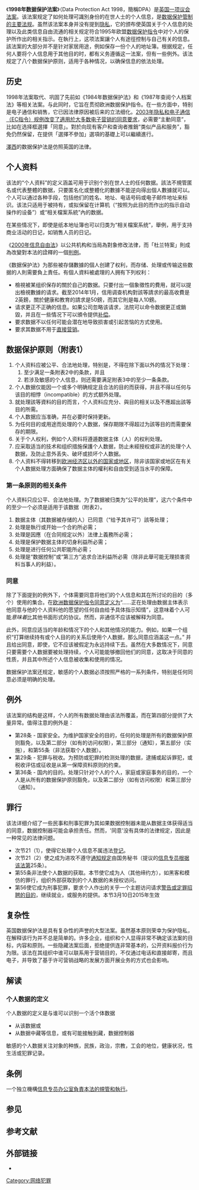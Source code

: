《**1998年数据保护法案**》（Data Protection Act 1998，簡稱DPA）是[英国一项](https://zh.wikipedia.org/wiki/英国 "wikilink")[议会法案](https://zh.wikipedia.org/wiki/议会法案 "wikilink")。该法案规定了如何处理可識別身份的在世人士的个人信息，是[数据保护管制的主要法规](https://zh.wikipedia.org/wiki/数据保护 "wikilink")。虽然该法案本身并没有提到[隐私](../Page/隐私权.md "wikilink")，它的颁布使英国关于个人信息的处理以及此类信息自由流通的相关规定符合1995年欧盟[数据保护指令](../Page/数据保护指令.md "wikilink")中对个人的保护所作出的相关指示。在執行上，这项法案讓个人有途徑控制与自己有关的信息。該法案的大部分并不是针对家居用途，例如保存一份个人的地址簿。根据规定，任何人要将个人信息用于其他目的时，都有义务遵循这一法案，但有一些例外。该法规定了八个数据保护原则，适用于各种情况，以确保信息的依法处理。

## 历史

1998年法案取代、巩固了先前如《1984年数据保护法》和《1987年查阅个人档案法》等相关法案。与此同时，它旨在贯彻欧洲数据保护指令。在一些方面中，特别是电子通信和销售，它已因法律原因被后来的立法细化。[2003年隐私和电子通信（EC指令）规例改变了適用於大多数电子营销的同意要求](https://zh.wikipedia.org/wiki/2003年隐私和电子通信（EC指令）规例 "wikilink")，必需要“主動同意”，比如在选择框選擇「同意」。對於向现有客户和查询者推銷“类似产品和服务”，豁免仍然保留，在提供「選擇不參加」選項的基礎上可以繼續進行。

[澤西](../Page/澤西.md "wikilink")的数据保护法是仿照英国的法律。

## 个人资料

该法的“个人资料”的定义涵盖可用于识别个別在世人士的任何数据。該法不規管匿名或代表整體的数据，只要匿名化或整體化的數據不能逆向得出個人數據就可以。个人可以通过各种手段，包括他们的姓名、地址、电话号码或电子邮件地址来标识。该法只适用于被持有，或拟保留在计算机（“按照为此目的而作出的指示自动操作的设备”）或“相关檔案系統”內的数据。

在某些情况下，即使是纸本地址簿也可以归类为“相关檔案系统”，舉例，用于支持商业活动的日记，如销售人员的日记。

《[2000年信息自由法](https://zh.wikipedia.org/wiki/2000年信息自由法 "wikilink")》以公共机构和当局為對象修改法律，而「杜兰特案」則成為改變對本法的詮釋的一個[判例](https://zh.wikipedia.org/wiki/判例 "wikilink")。

《数据保护法》为那些被存儲數據的個人创建了权利，而存储、处理或传输这些数据的人則需要負上責任。有個人資料被處理的人拥有下列权利：

  - 檢視被某组织保存的關於自己的数据。只要付出一個象徵性的費用，就可以提出檢視數據的请求。截至2014年1月，信用调查机构對該等請求的最高收費是2英鎊，關於健康和教育的請求是50鎊，而其它則是每人10鎊。
  - 请求更正不正确的信息。如果公司忽略该请求，法院可以命令数据更正或銷毀，并且在一些情况下可以頒令提供[补偿](https://zh.wikipedia.org/wiki/补偿 "wikilink")。
  - 要求数据不以任何可能会潜在地导致损害或引起苦恼的方式使用。
  - 要求其数据不用于[直接营销](https://zh.wikipedia.org/wiki/直效营销 "wikilink")。

## 数据保护原则（附表1）

1.  个人资料应被公平、合法地处理，特别是，不得在除下面以外的情况下处理：
    1.  至少满足一条附表2中的条款，并且
    2.  若涉及敏感的个人信息，则还需要满足附表3中的至少一条条款。
2.  个人数据仅能因一个或多个明确规定且合法的目的而获得，并且不得以任何与该目的相悖（incompatible）的方式额外处理。
3.  就处理該等資料的目的而言，个人资料应充分、與目的相关以及不應超出該等目的所需。
4.  个人数据应当准确，并在必要时保持更新。
5.  为任何目的或用途而处理的个人数据，保存期限不得超过为該等目的而需要保存的期限。
6.  关于个人权利，例如个人资料将遵遁数据主体（人）的权利处理。
7.  应采取适当的技术和组织措施保護个人数据，防止未經授权或非法的处理个人数据，及防止意外丢失、破坏或损坏个人数据。
8.  个人资料不得转移到[欧洲经济区以外的国家或地区](https://zh.wikipedia.org/wiki/欧洲经济区 "wikilink")，除非该国家或地区在有关个人数据处理方面确保了数据主体的權利和自由受到适当水平的保障。

### 第一条原则的相关条件

个人资料只应公平、合法地处理。为了数据被归类为“公平的处理”，这六个条件中的至少一个必须是适用于该数据（附表2）。

1.  数据主体（其数据被存储的人）已同意（“给予其许可”）該等处理；
2.  处理是執行或开始一个合約所必需；
3.  处理是因應（在合同规定以外）法律上義務所必需；
4.  处理是保护数据主体的切身利益所必需；
5.  处理是进行任何公共职能所必需；
6.  处理是“数据控制”或“第三方”追求合法利益所必需（除非此舉可能无理损害资料当事人的利益）。

### 同意

除了下面提到的例外下，个体需要同意将他们的个人信息和其在所讨论的目的（多个）使用的集合。在[欧洲数据保护指令同意定义为](https://zh.wikipedia.org/wiki/Data_Protection_Directive "wikilink")“......正在处理由数据主体表示他同意与他的个人资料他的愿望的任何自由给予具体指示知情”，这意味着个人可能*意味着*比其他书面形式的协议。然而，非通信不应该被解释为同意。

此外，同意应适当的年龄和情况下的个人和其他情况的能力。例如，如果一个组织“打算继续持有或个人目的的关系后使用个人数据，那么同意应涵盖这一点。” 并且给出同意，即使，它不应该被假定为永远持续下去。虽然在大多数情况下，同意只要需要个人数据要被处理持续，个人可能能够撤回他们的同意，这取决于同意的性质，并且其中所述个人信息被收集和使用的情况。

数据保护法案还规定，敏感的个人数据必须按照严格的一系列条件，特别是任何同意必须是明确的处理。

## 例外

该法案的结构是这样，个人的所有数据处理由该法所覆盖，而在第四部分提供了大量异常。值得注意的例外是：

  - 第28条 - 国家安全。为维护国家安全的目的，任何的处理是所有的数据保护原则豁免，以及第二部分（如有的访问权限），第三部分（通知），第五部分（实施），和第55条（非法获取个人数据）。
  - 第29条 - 犯罪与税收。为预防或犯罪的检测处理的数据，逮捕或起诉罪犯，或税收评估或征收是从第一保障资料原则的约束。
  - 第36条 - 国内的目的。处理只针对个人的个人，家庭或家庭事务的目的，一个人是从所有的数据保护原则豁免，以及第二部分（如有访问权限）和第三部分（通知）。

## 罪行

该法详细介绍了一些民事和刑事犯罪为其如果数据控制器未能从数据主体获得适当的同意，数据控制器可能会承担责任。然而，'同意'没有具体的法律规定，因此是一种常见的法律问题。

  - 次节21（1），使得它处理个人信息不属违法[登记](https://zh.wikipedia.org/wiki/Register_of_data_controllers "wikilink")。
  - 次节21（2）使之成为进攻不遵守[通知规定](http://www.legislation.gov.uk/uksi/2000/188/made)由国务秘书（提议的[信息专员根据该法第](https://zh.wikipedia.org/wiki/Information_Commissioner's_Office "wikilink")25条）。
  - 第55条非法使个人数据的获取。本节使它成为人（其他缔约方），如黑客和模仿的罪行，组织外部获取到的个人数据的未授权访问。
  - 第56使它成为刑事犯罪，要求个人作出的关乎一个主题访问请求[警告或](https://zh.wikipedia.org/wiki/Police_caution "wikilink")[定罪招聘的目的](https://zh.wikipedia.org/wiki/Conviction "wikilink")，继续就业，或服务的提供。本节3月10日2015年生效

## 复杂性

英国数据保护法是具有复杂性的声誉的大型法案。虽然基本原则荣幸为保护隐私，在解释该行为并不总是简单的。许多企业，组织和个人显得非常不确定该法案的目标，内容和原则。一些隐藏法案后面，拒绝提供连非常基本的，公开资料报价行为为限。该法在其组织中谁可以联系用于营销目的，不仅通过电话和直接邮寄，而且电子，并导致了基于许可营销战略的发展方面开展业务的方式也会影响。

## 解读

### 个人数据的定义

个人数据的定义是与谁可以识别一个活个体数据

  - 从该数据或
  - 从数据中藏等信息，或有可能接触到藏，数据控制器

敏感的个人数据关注对象的种族，民族，政治，宗教，工会的地位，健康状况，性生活或犯罪记录。

## 条例

一个独立機構[信息专员办公室負責本法的規管和執行](https://zh.wikipedia.org/wiki/信息专员办公室 "wikilink")。

## 参见

## 参考文献

## 外部链接

  -
[Category:网络犯罪](https://zh.wikipedia.org/wiki/Category:网络犯罪 "wikilink")